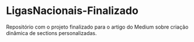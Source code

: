 # LigasNacionais-Finalizado
Repositório com o projeto finalizado para o artigo do Medium sobre criação dinâmica de sections personalizadas.
